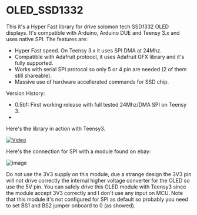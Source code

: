 OLED_SSD1332
============
This it's a Hyper Fast library for drive solomon tech SSD1332 OLED displays. It's compatible with Arduino, Arduino DUE and Teensy 3.x and uses native SPI.
The features are:
 - Hyper Fast speed. On Teensy 3.x it uses SPI DMA at 24Mhz.
 - Compatible with Adafruit protocol, it uses Adafruit GFX library and it's fully supported.
 - Works with serial SPI protocol so only 5 or 4 pin are needed (2 of them still shareable).
 - Massive use of hardware accellerated commands for SSD chip.


Version History:
 - 0.5b1: First working release with full tested 24Mhz/DMA SPI on Teensy 3.
 - 
 
Here's the library in action with Teensy3.

[![Video](https://github.com/sumotoy/OLED_SSD1332/blob/master/Docs/CIMG6538.JPG)](https://www.youtube.com/watch?v=jM31tLOtBT4)

Here's the connection for SPI with a module found on ebay:

![image](http://i1189.photobucket.com/albums/z437/theamra/03c4fefe-7e34-4f7d-b710-67a1f05cb7eb.jpg "ssd1332")<br>

Do not use the 3V3 supply on this module, due a strange design the 3V3 pin will not drive correctly the internal higher voltage converter for the OLED so use the 5V pin.
You can safely drive this OLED module with Teensy3 since the module accept 3V3 correctly and I don't use any input on MCU.
Note that this module it's not configured for SPI as default so probably you need to set BS1 and BS2 jumper onboard to 0 (as showed).
